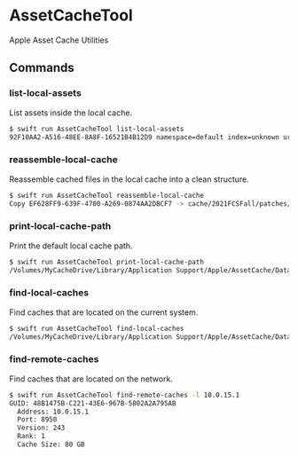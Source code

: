 # AssetCacheTool

Apple Asset Cache Utilities

## Commands

### list-local-assets

List assets inside the local cache.

```bash
$ swift run AssetCacheTool list-local-assets
92F10AA2-A516-48EE-8A8F-16521B4B12D9 namespace=default index=unknown uri=/ios10.0/031-96898-20170613-6B3C72AA-4FA3-11E7-8777-44F3D6EEE68A/com_apple_MobileAsset_MediaSupport/a6741b0690cf20ecf4600b2249df9accf6e00690.zip
```

### reassemble-local-cache

Reassemble cached files in the local cache into a clean structure.

```bash
$ swift run AssetCacheTool reassemble-local-cache
Copy EF628FF9-639F-4700-A269-0874AA2DBCF7 -> cache/2021FCSFall/patches/002-21830/64B33144-0546-426F-9AC1-A032B2A934E0/com_apple_MobileAsset_SoftwareUpdate/a0dcd05ecac842606be647f9627bf5b1c5a7fdae.zip
```

### print-local-cache-path

Print the default local cache path.

```bash
$ swift run AssetCacheTool print-local-cache-path
/Volumes/MyCacheDrive/Library/Application Support/Apple/AssetCache/Data
```

### find-local-caches

Find caches that are located on the current system.

```bash
$ swift run AssetCacheTool find-local-caches
/Volumes/MyCacheDrive/Library/Application Support/Apple/AssetCache/Data
```

### find-remote-caches

Find caches that are located on the network.

```bash
$ swift run AssetCacheTool find-remote-caches -l 10.0.15.1
GUID: 48B1475B-C221-43E6-967B-5802A2A795AB
  Address: 10.0.15.1
  Port: 8950
  Version: 243
  Rank: 1
  Cache Size: 80 GB
```
